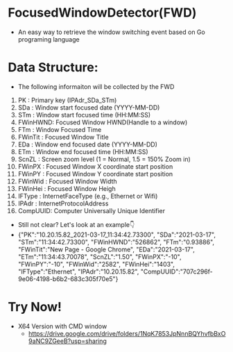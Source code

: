 # FocusedWindowDetector(FWD)
* An easy way to retrieve the window switching event based on Go programing language


# Data Structure:
* The following informaiton will be collected by the FWD
1.  PK      : Primary key (IPAdr_SDa_STm)
2.  SDa     : Window start focused date (YYYY-MM-DD)
3.  STm     : Window start focused time (HH:MM:SS)
4.  FWinHWND: Focused Window HWND(Handle to a window)
5.  FTm     : Window Focused Time
6.  FWinTit : Focused Window Title
7.  EDa     : Window end focused date (YYYY-MM-DD)
8.  ETm     : Window end focused time (HH:MM:SS)
9.  ScnZL   : Screen zoom level (1 = Normal, 1.5 = 150% Zoom in)
10. FWinPX  : Focused Window X coordinate start position
11. FWinPY  : Focused Window Y coordinate start position
12. FWinWid : Focused Window Width
13. FWinHei : Focused Window Heigh
14. IFType  : InternetFaceType (e.g., Ethernet or Wifi)
15. IPAdr   : InternetProtocolAddress
16. CompUUID: Computer Universally Unique Identifier

* Still not clear? Let's look at an example👇
* {"PK":"10.20.15.82_2021-03-17_11:34:42.73300", "SDa":"2021-03-17", "STm":"11:34:42.73300", "FWinHWND":"526862", "FTm":"0.93886", "FWinTit":"New Page - Google Chrome", "EDa":"2021-03-17", "ETm":"11:34:43.70078", "ScnZL":"1.50", "FWinPX":"-10", "FWinPY":"-10", "FWinWid":"2582", "FWinHei":"1403", "IFType":"Ethernet", "IPAdr":"10.20.15.82", "CompUUID":"707c296f-9e06-4198-b6b2-683c305f70e5"}


# Try Now!
* X64 Version with CMD window
  * https://drive.google.com/drive/folders/1NqK7853JpNnnBQYhvfbBxO9aNC9ZGeeB?usp=sharing
